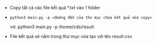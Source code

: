 - Copy tất cả các file kết quả *.txt vào 1 folder
- `python3 main.py -p <đường đẫn của thư mục chứa kết quả vừa copy>`

    vd: python3 main.py -p /home/cds/result
- File kết quả sẽ nằm trong thư mục vừa tạo với tên result.csv